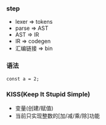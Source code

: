 ### step
- lexer => tokens
- parse => AST
- AST => IR
- IR => codegen
- 汇编链接 => bin

### 语法
```
const a = 2;
```

### KISS(Keep It Stupid Simple)
- 变量(创建/赋值)
- 当前只实现整数的[加/减/乘/除]功能
